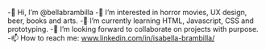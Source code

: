  -👋 Hi, I’m @bellabrambilla
 -👀 I’m interested in horror movies, UX design, beer, books and arts.
 -🌱 I’m currently learning HTML, Javascript, CSS and prototyping.
 -💞️ I’m looking forward to collaborate on projects with purpose.
 -📫 How to reach me: www.linkedin.com/in/isabella-brambilla/

<!---
bellabrambilla/bellabrambilla is a ✨ special ✨ repository because its `README.md` (this file) appears on your GitHub profile.
You can click the Preview link to take a look at your changes.
--->
